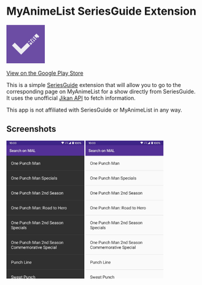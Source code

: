 # MyAnimeList SeriesGuide Extension

<img src="app/src/main/ic_launcher-playstore.png" height="100px">

[View on the Google Play Store](https://play.google.com/store/apps/details?id=com.malseriesguideextension)

This is a simple [SeriesGuide](https://seriesgui.de/) extension that will allow you to go to the
corresponding page on MyAnimeList for a show directly from SeriesGuide. It uses the unofficial
[Jikan API](https://jikan.moe/) to fetch information.

This app is not affiliated with SeriesGuide or MyAnimeList in any way.


## Screenshots

<img src="res/screenshots/screenshot-dark.png" height="360px" alt="Screenshot in dark theme">
<img src="res/screenshots/screenshot-light.png" height="360px" alt="Screenshot in light theme">
